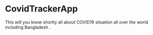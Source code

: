 # CovidTrackerApp
This will you know shortly all about COVID19 situation all over the world including Bangladesh . 
